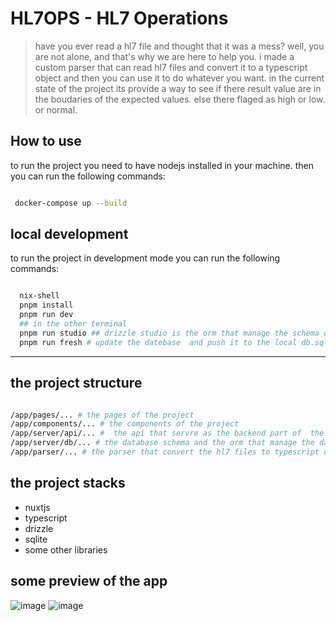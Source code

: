 # HL7OPS - HL7 Operations
>have you ever read a hl7 file and thought  that it was a mess?
 well, you are not alone, and that's why we are here to help you.
i made a custom parser that can read hl7 files  and convert it to a typescript object
and then you can use it to do whatever you want.
in the  current state of the project its provide a way to  see if there result value are in the boudaries of the expected values.
 else there flaged as high or low. or normal.

## How to use

to run the project you need to have nodejs installed in your machine.
then you can run the following commands:

```bash

 docker-compose up --build 
```
## local development

to run the project in development mode you can run the following commands:

```bash

  nix-shell 
  pnpm install
  pnpm run dev
  ## in the other terminal
  pnpm run studio ## drizzle studio is the orm that manage the schema of the database 
  pnpm run fresh # update the datebase  and push it to the local db.sqlite 

```
******
## the project structure

```bash

/app/pages/... # the pages of the project   
/app/components/... # the components of the project
/app/server/api/... #  the api that servre as the backend part of  the project
/app/server/db/... # the database schema and the orm that manage the database
/app/parser/... # the parser that convert the hl7 files to typescript objects
```

## the project stacks 

- nuxtjs
- typescript
- drizzle
- sqlite
- some other libraries
## some preview of the app 
![image](https://github.com/Kampouse/everlab-takehome-test/assets/41765025/510f995d-4572-4e12-8cea-de100cd276f2)
![image](https://github.com/Kampouse/everlab-takehome-test/assets/41765025/4954de48-2dfc-44fe-a4d2-ee0ccabf20c1)

